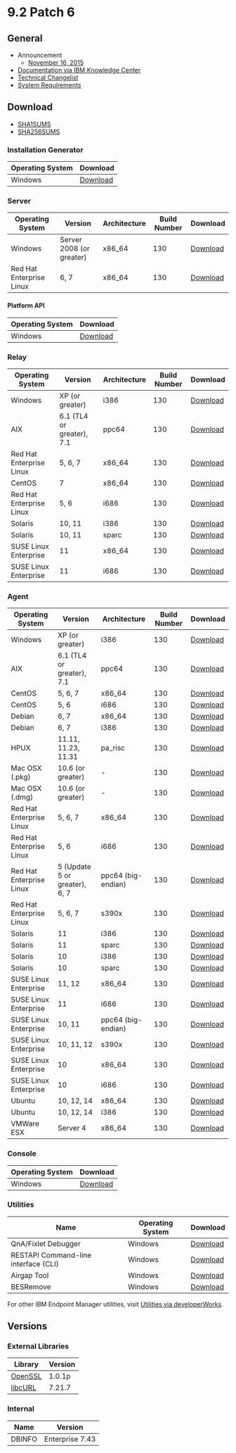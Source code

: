 # 9.2 Patch 6

## General
* Announcement
	* [November 16, 2015](https://bigmail.bigfix.com/pipermail/besadmin-announcements/2015-November/003012.html)
* [Documentation via IBM Knowledge Center](https://www-01.ibm.com/support/knowledgecenter/SS63NW_9.2.0/com.ibm.tivoli.tem.doc_9.2/welcome/IEM92_landing.html)
* [Technical Changelist](https://support.bigfix.com/bes/changes/fullchangelist-92.txt)
* [System Requirements](https://www-01.ibm.com/support/docview.wss?rs=1015&uid=swg21684809)

## Download
* [SHA1SUMS](SHA1SUMS)
* [SHA256SUMS](SHA256SUMS)

### Installation Generator
| Operating System | Download |
| ---------------- | -------- |
| Windows | [Download](http://software.bigfix.com/download/bes/92/BigFix-BES-9.2.6.94.exe) |

### Server
| Operating System | Version | Architecture | Build Number | Download |
| ---------------- | ------- | ------------ | ------------ | -------- |
| Windows | Server 2008 (or greater) | x86_64 | 130 | [Download](http://software.bigfix.com/download/bes/92/BigFix-BES-Server-9.2.6.94.exe) |
| Red Hat Enterprise Linux | 6, 7 | x86_64 | 130 | [Download](http://software.bigfix.com/download/bes/92/ServerInstaller_9.2.6.94-rhe6.x86_64.tgz) |

#### Platform API
| Operating System | Download |
| ---------------- | -------- |
| Windows | [Download](http://software.bigfix.com/download/bes/92/BigFix-BES-ServerAPI-9.2.6.94.exe) |

### Relay
| Operating System | Version | Architecture | Build Number | Download |
| ---------------- | ------- | ------------ | ------------ | -------- |
| Windows | XP (or greater) | i386 | 130 | [Download](http://software.bigfix.com/download/bes/92/BigFix-BES-Relay-9.2.6.94.exe) |
| AIX | 6.1 (TL4 or greater), 7.1 | ppc64 | 130 | [Download](http://software.bigfix.com/download/bes/92/BESRelay-9.2.6.94.ppc64_aix61.pkg) |
| Red Hat Enterprise Linux | 5, 6, 7 | x86_64 | 130 | [Download](http://software.bigfix.com/download/bes/92/BESRelay-9.2.6.94-rhe5.x86_64.rpm) |
| CentOS | 7 | x86_64 | 130 | [Download](http://software.bigfix.com/download/bes/92/BESRelay-9.2.6.94-rhe5.x86_64.rpm) |
| Red Hat Enterprise Linux | 5, 6 | i686 | 130 | [Download](http://software.bigfix.com/download/bes/92/BESRelay-9.2.6.94-rhe5.i686.rpm) |
| Solaris | 10, 11 | i386 | 130 | [Download](http://software.bigfix.com/download/bes/92/BESRelay-9.2.6.94.x86_sol10.pkg) |
| Solaris | 10, 11 | sparc | 130 | [Download](http://software.bigfix.com/download/bes/92/BESRelay-9.2.6.94.sparc_sol10.pkg) |
| SUSE Linux Enterprise | 11 | x86_64 | 130 | [Download](http://software.bigfix.com/download/bes/92/BESRelay-9.2.6.94-sle11.x86_64.rpm) |
| SUSE Linux Enterprise | 11 | i686 | 130 | [Download](http://software.bigfix.com/download/bes/92/BESRelay-9.2.6.94-sle11.i686.rpm) |

### Agent
| Operating System | Version | Architecture | Build Number | Download |
| ---------------- | ------- | ------------ | ------------ | -------- |
| Windows | XP (or greater) | i386 | 130 | [Download](http://software.bigfix.com/download/bes/92/BigFix-BES-Client-9.2.6.94.exe) |
| AIX | 6.1 (TL4 or greater), 7.1 | ppc64 | 130 | [Download](http://software.bigfix.com/download/bes/92/BESAgent-9.2.6.94.ppc64_aix61.pkg) |
| CentOS | 5, 6, 7 | x86_64 | 130 | [Download](http://software.bigfix.com/download/bes/92/BESAgent-9.2.6.94-rhe5.x86_64.rpm) |
| CentOS | 5, 6 | i686 | 130 | [Download](http://software.bigfix.com/download/bes/92/BESAgent-9.2.6.94-rhe5.i686.rpm) |
| Debian | 6, 7 | x86_64 | 130 | [Download](http://software.bigfix.com/download/bes/92/BESAgent-9.2.6.94-debian6.amd64.deb) |
| Debian | 6, 7 | i386 | 130 | [Download](http://software.bigfix.com/download/bes/92/BESAgent-9.2.6.94-debian6.i386.deb) |
| HPUX | 11.11, 11.23, 11.31 | pa_risc | 130 | [Download](http://software.bigfix.com/download/bes/92/BESAgent-9.2.6.94.pa_risc_hpux1111.depot) |
| Mac OSX (.pkg)| 10.6 (or greater) | - | 130 | [Download](http://software.bigfix.com/download/bes/92/BESAgent-9.2.6.94-BigFix_MacOSX10.6.pkg) |
| Mac OSX (.dmg)| 10.6 (or greater) | - | 130 | [Download](http://software.bigfix.com/download/bes/92/BESAgent-9.2.6.94-BigFix_MacOSX10.6.dmg) |
| Red Hat Enterprise Linux | 5, 6, 7 | x86_64 | 130 | [Download](http://software.bigfix.com/download/bes/92/BESAgent-9.2.6.94-rhe5.x86_64.rpm) |
| Red Hat Enterprise Linux | 5, 6 | i686 | 130 | [Download](http://software.bigfix.com/download/bes/92/BESAgent-9.2.6.94-rhe5.i686.rpm) |
| Red Hat Enterprise Linux | 5 (Update 5 or greater), 6, 7 | ppc64 (big-endian) | 130 | [Download](http://software.bigfix.com/download/bes/92/BESAgent-9.2.6.94-rhe5.ppc64.rpm) |
| Red Hat Enterprise Linux | 5, 6, 7 | s390x | 130 | [Download](http://software.bigfix.com/download/bes/92/BESAgent-9.2.6.94-rhe5.s390x.rpm) |
| Solaris | 11 | i386 | 130 | [Download](http://software.bigfix.com/download/bes/92/BESAgent-9.2.6.94.x86_sol11.pkg) |
| Solaris | 11 | sparc | 130 | [Download](http://software.bigfix.com/download/bes/92/BESAgent-9.2.6.94.sparc_sol11.pkg) |
| Solaris | 10 | i386 | 130 | [Download](http://software.bigfix.com/download/bes/92/BESAgent-9.2.6.94.x86_sol10.pkg) |
| Solaris | 10 | sparc | 130 | [Download](http://software.bigfix.com/download/bes/92/BESAgent-9.2.6.94.sparc_sol10.pkg) |
| SUSE Linux Enterprise | 11, 12 | x86_64 | 130 | [Download](http://software.bigfix.com/download/bes/92/BESAgent-9.2.6.94-sle11.x86_64.rpm) |
| SUSE Linux Enterprise | 11 | i686 | 130 | [Download](http://software.bigfix.com/download/bes/92/BESAgent-9.2.6.94-sle11.i686.rpm) |
| SUSE Linux Enterprise | 10, 11 | ppc64 (big-endian) | 130 | [Download](http://software.bigfix.com/download/bes/92/BESAgent-9.2.6.94-sle10.ppc64.rpm) |
| SUSE Linux Enterprise | 10, 11, 12 | s390x | 130 | [Download](http://software.bigfix.com/download/bes/92/BESAgent-9.2.6.94-sle10.s390x.rpm) |
| SUSE Linux Enterprise | 10 | x86_64 | 130 | [Download](http://software.bigfix.com/download/bes/92/BESAgent-9.2.6.94-sle9.x86_64.rpm) |
| SUSE Linux Enterprise | 10 | i686 | 130 | [Download](http://software.bigfix.com/download/bes/92/BESAgent-9.2.6.94-sle10.i686.rpm) |
| Ubuntu | 10, 12, 14 | x86_64 | 130 | [Download](http://software.bigfix.com/download/bes/92/BESAgent-9.2.6.94-ubuntu10.amd64.deb) |
| Ubuntu | 10, 12, 14 | i386 | 130 | [Download](http://software.bigfix.com/download/bes/92/BESAgent-9.2.6.94-ubuntu10.i386.deb) | 
| VMWare ESX | Server 4 | x86_64 | 130 | [Download](http://software.bigfix.com/download/bes/92/BESAgent-9.2.6.94-rhe5.x86_64.rpm) |

### Console
| Operating System | Download |
| ---------------- | -------- |
| Windows | [Download](http://software.bigfix.com/download/bes/92/BigFix-BES-Console-9.2.6.94.exe) |

### Utilities
| Name | Operating System | Download |
| ---- | ---------------- | -------- |
| QnA/Fixlet Debugger | Windows | [Download](http://software.bigfix.com/download/bes/92/util/QNA9.2.6.94.zip) |
| RESTAPI Command-line interface (CLI) | Windows | [Download](http://software.bigfix.com/download/bes/92/util/CLI9.2.6.94.zip) |
| Airgap Tool | Windows | [Download](http://software.bigfix.com/download/bes/92/util/AirgapTool9.2.6.94.zip) |
| BESRemove | Windows | [Download](http://software.bigfix.com/download/bes/92/util/BESRemove9.2.6.94.exe) |

For other IBM Endpoint Manager utilities, visit [Utilities via developerWorks](https://www.ibm.com/developerworks/community/wikis/home?lang=en#!/wiki/Tivoli%20Endpoint%20Manager/page/Utilities).

## Versions

### External Libraries
| Library | Version |
| ------- | ------- |
| [OpenSSL](https://www.openssl.org) | 1.0.1p |
| [libcURL](http://curl.haxx.se/libcurl/) | 7.21.7 |

### Internal
| Name | Version |
| ---- | ------- |
| DBINFO | Enterprise 7.43 |
